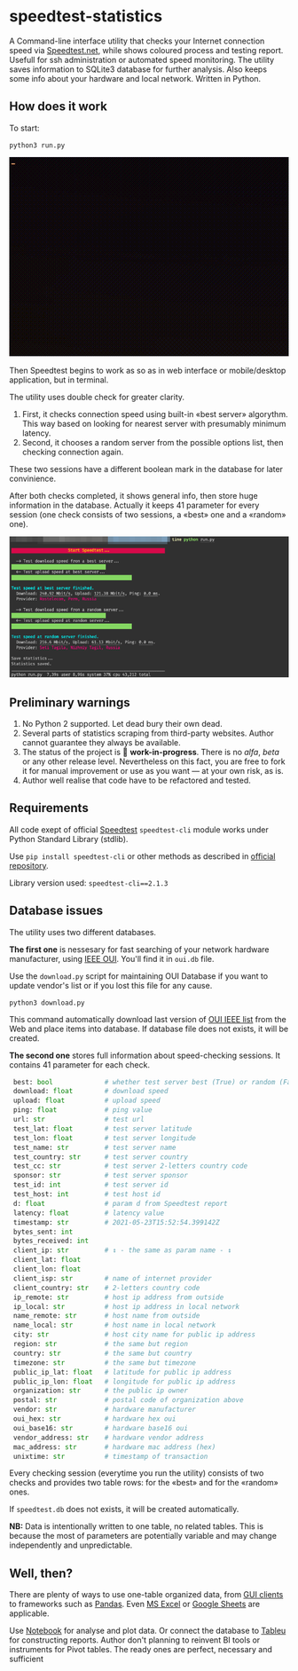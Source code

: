 # speedtest-statistics
A Command-line interface utility that checks your Internet connection speed via [Speedtest.net](https://speedtest.net), while shows coloured process and testing report. Usefull for ssh administration or automated speed monitoring. The utility saves information to SQLite3 database for further analysis. Also keeps some info about your hardware and local network. Written in Python.

## How does it work
To start:

```shell
python3 run.py
```

![Checking in progress](https://github.com/trankov/speedtest-statistics/blob/main/readmefiles/speedtest.gif?raw=true)

Then Speedtest begins to work as so as in web interface or mobile/desktop application, but in terminal.

The utility uses double check for greater clarity.

1. First, it checks connection speed using built-in «best server» algorythm. This way based on looking for nearest server with presumably minimum latency.
2. Second, it chooses a random server from the possible options list, then checking connection again.

These two sessions have a different boolean mark in the database for later convinience.

After both checks completed, it shows general info, then store huge information in the database. Actually it keeps 41 parameter for every session (one check consists of two sessions, a «best» one and a «random» one).

![Checking complete](https://github.com/trankov/speedtest-statistics/blob/main/readmefiles/terminal2.png?raw=true)

## Preliminary warnings
1. No Python 2 supported. Let dead bury their own dead.
2. Several parts of statistics scraping from third-party websites. Author cannot guarantee they always be available.
3. The status of the project is :toilet: **work-in-progress**. There is no _alfa_, _beta_ or any other release level. Nevertheless on this fact, you are free to fork it for manual improvement or use as you want — at your own risk, as is.
4. Author well realise that code have to be refactored and tested.

## Requirements

All code exept of official [Speedtest](https://speedtest.net) `speedtest-cli` module works under Python Standard Library (stdlib).

Use `pip install speedtest-cli` or other methods as described in [official repository](https://github.com/sivel/speedtest-cli).

Library version used: `speedtest-cli==2.1.3`

## Database issues
The utility uses two different databases.

**The first one** is nessesary for fast searching of your network hardware manufacturer, using [IEEE OUI](https://en.wikipedia.org/wiki/Organizationally_unique_identifier). You'll find it in `oui.db` file.

Use the `download.py` script for maintaining OUI Database if you want to update vendor's list or if you lost this file for any cause.

```shell
python3 download.py
```
This command automatically download last version of [OUI IEEE list](http://standards-oui.ieee.org) from the Web and place items into database. If database file does not exists, it will be created.

**The second one** stores full information about speed-checking sessions. It contains 41 parameter for each check.
```python
 best: bool             # whether test server best (True) or random (False)
 download: float        # download speed
 upload: float          # upload speed
 ping: float            # ping value
 url: str               # test url
 test_lat: float        # test server latitude
 test_lon: float        # test server longitude
 test_name: str         # test server name
 test_country: str      # test server country
 test_cc: str           # test server 2-letters country code
 sponsor: str           # test server sponsor
 test_id: int           # test server id
 test_host: int         # test host id
 d: float               # param d from Speedtest report
 latency: float         # latency value
 timestamp: str         # 2021-05-23T15:52:54.399142Z
 bytes_sent: int
 bytes_received: int
 client_ip: str         # ↕︎ - the same as param name - ↕︎
 client_lat: float
 client_lon: float
 client_isp: str        # name of internet provider
 client_country: str    # 2-letters country code
 ip_remote: str         # host ip address from outside
 ip_local: str          # host ip address in local network
 name_remote: str       # host name from outside
 name_local: str        # host name in local network
 city: str              # host city name for public ip address
 region: str            # the same but region
 country: str           # the same but country
 timezone: str          # the same but timezone
 public_ip_lat: float   # latitude for public ip address
 public_ip_lon: float   # longitude for public ip address
 organization: str      # the public ip owner
 postal: str            # postal code of organization above
 vendor: str            # hardware manufacturer
 oui_hex: str           # hardware hex oui
 oui_base16: str        # hardware base16 oui
 vendor_address: str    # hardware vendor address
 mac_address: str       # hardware mac address (hex)
 unixtime: str          # timestamp of transaction
```
Every checking session (everytime you run the utility) consists of two checks and provides two table rows: for the «best» and for the «random» ones.

If `speedtest.db` does not exists, it will be created automatically.

**NB:** Data is intentionally written to one table, no related tables. This is because the most of parameters are potentially variable and may change independently and unpredictable.

## Well, then?
There are plenty of ways to use one-table organized data, from [GUI clients](https://yandex.com/search/?text=sqlite%20gui%20clients) to frameworks such as [Pandas](https://pandas.pydata.org). Even [MS Excel](https://www.microsoft.com/ru-ru/microsoft-365/excel) or [Google Sheets](https://sheets.google.com) are applicable.

Use [Notebook](https://jupyter.org/) for analyse and plot data. Or connect the database to [Tableu](https://www.tableau.com/) for constructing reports. Author don't planning to reinvent BI tools or instruments for Pivot tables. The ready ones are perfect, necessary and sufficient
